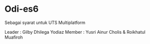 # Odi-es6
Sebagai syarat untuk UTS Multiplatform

Leader : Gilby Dhilega Yodiaz
Member : Yusri Ainur Cholis & Roikhatul Muafiroh
